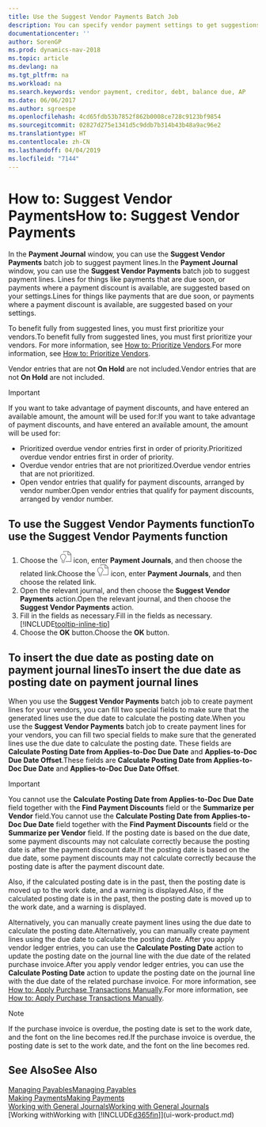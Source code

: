 ```yaml
---
title: Use the Suggest Vendor Payments Batch Job
description: You can specify vendor payment settings to get suggestions or proposals for payments that are due soon or where a discount is available.
documentationcenter: ''
author: SorenGP
ms.prod: dynamics-nav-2018
ms.topic: article
ms.devlang: na
ms.tgt_pltfrm: na
ms.workload: na
ms.search.keywords: vendor payment, creditor, debt, balance due, AP
ms.date: 06/06/2017
ms.author: sgroespe
ms.openlocfilehash: 4cd65fdb53b7852f862b0008ce728c9123bf9854
ms.sourcegitcommit: 02827d275e1341d5c9ddb7b314b43b48a9ac96e2
ms.translationtype: HT
ms.contentlocale: zh-CN
ms.lasthandoff: 04/04/2019
ms.locfileid: "7144"
---
```

# <a name="how-to-suggest-vendor-payments"></a><span data-ttu-id="55835-103">How to: Suggest Vendor Payments</span><span class="sxs-lookup"><span data-stu-id="55835-103">How to: Suggest Vendor Payments</span></span>
<span data-ttu-id="55835-104">In the **Payment Journal** window, you can use the **Suggest Vendor Payments** batch job to suggest payment lines.</span><span class="sxs-lookup"><span data-stu-id="55835-104">In the **Payment Journal** window, you can use the **Suggest Vendor Payments** batch job to suggest payment lines.</span></span> <span data-ttu-id="55835-105">Lines for things like payments that are due soon, or payments where a payment discount is available, are suggested based on your settings.</span><span class="sxs-lookup"><span data-stu-id="55835-105">Lines for things like payments that are due soon, or payments where a payment discount is available, are suggested based on your settings.</span></span>

<span data-ttu-id="55835-106">To benefit fully from suggested lines, you must first prioritize your vendors.</span><span class="sxs-lookup"><span data-stu-id="55835-106">To benefit fully from suggested lines, you must first prioritize your vendors.</span></span> <span data-ttu-id="55835-107">For more information, see [How to: Prioritize Vendors](purchasing-how-prioritize-vendors.md).</span><span class="sxs-lookup"><span data-stu-id="55835-107">For more information, see [How to: Prioritize Vendors](purchasing-how-prioritize-vendors.md).</span></span>  

<span data-ttu-id="55835-108">Vendor entries that are not **On Hold** are not included.</span><span class="sxs-lookup"><span data-stu-id="55835-108">Vendor entries that are not **On Hold** are not included.</span></span>  

> [!IMPORTANT]  
>   <span data-ttu-id="55835-109">If you want to take advantage of payment discounts, and have entered an available amount, the amount will be used for:</span><span class="sxs-lookup"><span data-stu-id="55835-109">If you want to take advantage of payment discounts, and have entered an available amount, the amount will be used for:</span></span>  

* <span data-ttu-id="55835-110">Prioritized overdue vendor entries first in order of priority.</span><span class="sxs-lookup"><span data-stu-id="55835-110">Prioritized overdue vendor entries first in order of priority.</span></span>  
* <span data-ttu-id="55835-111">Overdue vendor entries that are not prioritized.</span><span class="sxs-lookup"><span data-stu-id="55835-111">Overdue vendor entries that are not prioritized.</span></span>  
* <span data-ttu-id="55835-112">Open vendor entries that qualify for payment discounts, arranged by vendor number.</span><span class="sxs-lookup"><span data-stu-id="55835-112">Open vendor entries that qualify for payment discounts, arranged by vendor number.</span></span>  

## <a name="to-use-the-suggest-vendor-payments-function"></a><span data-ttu-id="55835-113">To use the Suggest Vendor Payments function</span><span class="sxs-lookup"><span data-stu-id="55835-113">To use the Suggest Vendor Payments function</span></span>
1. <span data-ttu-id="55835-114">Choose the ![Search for Page or Report](media/ui-search/search_small.png "Search for Page or Report icon") icon, enter **Payment Journals**, and then choose the related link.</span><span class="sxs-lookup"><span data-stu-id="55835-114">Choose the ![Search for Page or Report](media/ui-search/search_small.png "Search for Page or Report icon") icon, enter **Payment Journals**, and then choose the related link.</span></span>  
2. <span data-ttu-id="55835-115">Open the relevant journal, and then choose the **Suggest Vendor Payments** action.</span><span class="sxs-lookup"><span data-stu-id="55835-115">Open the relevant journal, and then choose the **Suggest Vendor Payments** action.</span></span>  
3. <span data-ttu-id="55835-116">Fill in the fields as necessary.</span><span class="sxs-lookup"><span data-stu-id="55835-116">Fill in the fields as necessary.</span></span> [!INCLUDE[tooltip-inline-tip](includes/tooltip-inline-tip_md.md)]  
4. <span data-ttu-id="55835-117">Choose the **OK** button.</span><span class="sxs-lookup"><span data-stu-id="55835-117">Choose the **OK** button.</span></span>  

## <a name="to-insert-the-due-date-as-posting-date-on-payment-journal-lines"></a><span data-ttu-id="55835-118">To insert the due date as posting date on payment journal lines</span><span class="sxs-lookup"><span data-stu-id="55835-118">To insert the due date as posting date on payment journal lines</span></span>
<span data-ttu-id="55835-119">When you use the **Suggest Vendor Payments** batch job to create payment lines for your vendors, you can fill two special fields to make sure that the generated lines use the due date to calculate the posting date.</span><span class="sxs-lookup"><span data-stu-id="55835-119">When you use the **Suggest Vendor Payments** batch job to create payment lines for your vendors, you can fill two special fields to make sure that the generated lines use the due date to calculate the posting date.</span></span> <span data-ttu-id="55835-120">These fields are **Calculate Posting Date from Applies-to-Doc Due Date** and **Applies-to-Doc Due Date Offset**.</span><span class="sxs-lookup"><span data-stu-id="55835-120">These fields are **Calculate Posting Date from Applies-to-Doc Due Date** and **Applies-to-Doc Due Date Offset**.</span></span>  

> [!IMPORTANT]  
>   <span data-ttu-id="55835-121">You cannot use the **Calculate Posting Date from Applies-to-Doc Due Date** field together with the **Find Payment Discounts** field or the **Summarize per Vendor** field.</span><span class="sxs-lookup"><span data-stu-id="55835-121">You cannot use the **Calculate Posting Date from Applies-to-Doc Due Date** field together with the **Find Payment Discounts** field or the **Summarize per Vendor** field.</span></span> <span data-ttu-id="55835-122">If the posting date is based on the due date, some payment discounts may not calculate correctly because the posting date is after the payment discount date.</span><span class="sxs-lookup"><span data-stu-id="55835-122">If the posting date is based on the due date, some payment discounts may not calculate correctly because the posting date is after the payment discount date.</span></span>  

<span data-ttu-id="55835-123">Also, if the calculated posting date is in the past, then the posting date is moved up to the work date, and a warning is displayed.</span><span class="sxs-lookup"><span data-stu-id="55835-123">Also, if the calculated posting date is in the past, then the posting date is moved up to the work date, and a warning is displayed.</span></span>  

<span data-ttu-id="55835-124">Alternatively, you can manually create payment lines using the due date to calculate the posting date.</span><span class="sxs-lookup"><span data-stu-id="55835-124">Alternatively, you can manually create payment lines using the due date to calculate the posting date.</span></span> <span data-ttu-id="55835-125">After you apply vendor ledger entries, you can use the **Calculate Posting Date** action to update the posting date on the journal line with the due date of the related purchase invoice.</span><span class="sxs-lookup"><span data-stu-id="55835-125">After you apply vendor ledger entries, you can use the **Calculate Posting Date** action to update the posting date on the journal line with the due date of the related purchase invoice.</span></span> <span data-ttu-id="55835-126">For more information, see [How to: Apply Purchase Transactions Manually](payables-how-apply-purchase-transactions-manually.md).</span><span class="sxs-lookup"><span data-stu-id="55835-126">For more information, see [How to: Apply Purchase Transactions Manually](payables-how-apply-purchase-transactions-manually.md).</span></span>  

> [!NOTE]  
>   <span data-ttu-id="55835-127">If the purchase invoice is overdue, the posting date is set to the work date, and the font on the line becomes red.</span><span class="sxs-lookup"><span data-stu-id="55835-127">If the purchase invoice is overdue, the posting date is set to the work date, and the font on the line becomes red.</span></span>  

## <a name="see-also"></a><span data-ttu-id="55835-128">See Also</span><span class="sxs-lookup"><span data-stu-id="55835-128">See Also</span></span>
[<span data-ttu-id="55835-129">Managing Payables</span><span class="sxs-lookup"><span data-stu-id="55835-129">Managing Payables</span></span>](payables-manage-payables.md)  
[<span data-ttu-id="55835-130">Making Payments</span><span class="sxs-lookup"><span data-stu-id="55835-130">Making Payments</span></span>](payables-make-payments.md)  
[<span data-ttu-id="55835-131">Working with General Journals</span><span class="sxs-lookup"><span data-stu-id="55835-131">Working with General Journals</span></span>](ui-work-general-journals.md)  
[<span data-ttu-id="55835-132">Working with</span><span class="sxs-lookup"><span data-stu-id="55835-132">Working with</span></span> [!INCLUDE[d365fin](includes/d365fin_md.md)]](ui-work-product.md)  
